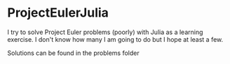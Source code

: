 # ProjectEulerJulia
I try to solve Project Euler problems (poorly) with Julia as a learning exercise. I don't know how many I am going to do but I hope at least a few.

Solutions can be found in the problems folder

